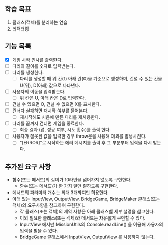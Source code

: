 ## 학습 목표

1. 클래스(객체)를 분리하는 연습
2. 리팩터링

## 기능 목록

- [x] 게임 시작 인사를 출력한다.
- [ ] 다리의 길이를 숫자로 입력받는다.
- [ ] 다리를 생성한다.
  - [ ] 다리를 생성할 때 위 칸(1) 아래 칸(0)을 기준으로 생성하며, 건널 수 있는 칸을 U(위), D(아래) 값으로 나타낸다.
- [ ] 사용자의 이동을 입력받는다.
  - [ ] 위 칸은 U, 아래 칸은 D로 입력한다.
- [ ] 건널 수 있으면 O, 건널 수 없으면 X를 표시한다.
- [ ] 건너다 실패하면 재시작 여부를 물어본다.
  - [ ] 재시작해도 처음에 만든 다리를 재사용한다.
- [ ] 다리를 끝까지 건너면 게임을 종료한다.
  - [ ] 최종 결과 (맵, 성공 여부, 시도 횟수)를 출력 한다.
- [ ] 사용자가 잘못된 값을 입력한 경우 throw문을 사용해 예외를 발생시킨다.
  - [ ] "[ERROR]"로 시작하는 에러 메시지를 출력 후 그 부분부터 입력을 다시 받는다.

## 추가된 요구 사항

- 함수(또는 메서드)의 길이가 10라인을 넘어가지 않도록 구현한다.
  - 함수(또는 메서드)가 한 가지 일만 잘하도록 구현한다.
- 메서드의 파라미터 개수는 최대 3개까지만 허용한다.
- 아래 있는 InputView, OutputView, BridgeGame, BridgeMaker 클래스(또는 객체)의 요구사항을 참고하여 구현한다.
  - 각 클래스(또는 객체)의 제약 사항은 아래 클래스별 세부 설명을 참고한다.
  - 이외 필요한 클래스(또는 객체)와 메서드는 자유롭게 구현할 수 있다.
  - InputView 에서만 MissionUtils의 Console.readLine() 을 이용해 사용자의 입력을 받을 수 있다.
  - BridgeGame 클래스에서 InputView, OutputView 를 사용하지 않는다.
